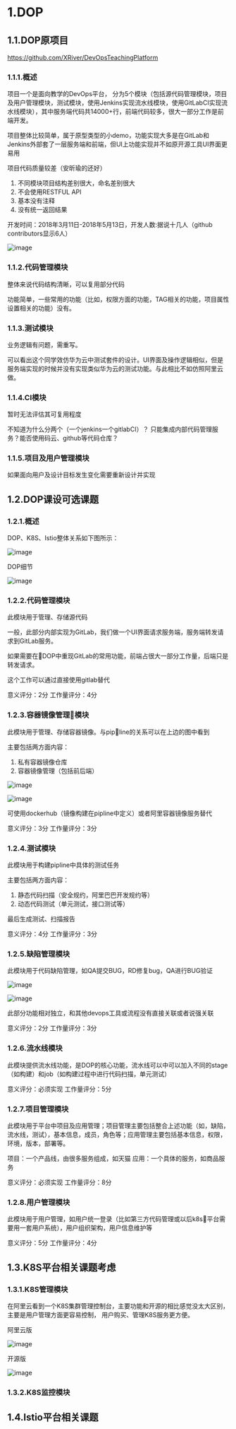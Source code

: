 

# 1.DOP

## 1.1.DOP原项目

<https://github.com/XRiver/DevOpsTeachingPlatform>

### 1.1.1.概述

项目一个是面向教学的DevOps平台， 分为5个模块（包括源代码管理模块，项目及用户管理模块，测试模块，使用Jenkins实现流水线模块，使用GitLabCI实现流水线模块），其中服务端代码共14000+行，前端代码较多，很大一部分工作是前端开发。

项目整体比较简单，属于原型类型的小demo，功能实现大多是在GitLab和Jenkins外部套了一层服务端和前端，但UI上功能实现并不如原开源工具UI界面更易用

项目代码质量较差（安昕瑜的还好）

1. 不同模块项目结构差别很大，命名差别很大
2. 不会使用RESTFUL API
3. 基本没有注释
4. 没有统一返回结果

开发时间：2018年3月11日-2018年5月13日，开发人数:据说十几人（github contributors显示6人）

![image](http://cloud-computing-notes-img-bed-1252032169.cossh.myqcloud.com/2018-11-03-174333.png)

### 1.1.2.代码管理模块

整体来说代码结构清晰，可以复用部分代码

功能简单，一些常用的功能（比如，权限方面的功能，TAG相关的功能，项目属性设置相关的功能）没有。

### 1.1.3.测试模块

业务逻辑有问题，需重写。

可以看出这个同学效仿华为云中测试套件的设计。UI界面及操作逻辑相似，但是服务端实现的时候并没有实现类似华为云的测试功能。与此相比不如仿照阿里云做。

### 1.1.4.CI模块

暂时无法评估其可复用程度

不知道为什么分两个（一个jenkins一个gitlabCI）？
只能集成内部代码管理服务？能否使用码云、github等代码仓库？

### 1.1.5.项目及用户管理模块

如果面向用户及设计目标发生变化需要重新设计并实现

## 1.2.DOP课设可选课题

### 1.2.1.概述

DOP、K8S、Istio整体关系如下图所示：

![image](http://cloud-computing-notes-img-bed-1252032169.cossh.myqcloud.com/2018-11-03-DOP%E6%95%B4%E4%BD%93.png)

DOP细节

![image](http://cloud-computing-notes-img-bed-1252032169.cossh.myqcloud.com/2018-11-03-DOP%E7%BB%86%E8%8A%82%E7%9A%84%E5%89%AF%E6%9C%AC.png)

### 1.2.2.代码管理模块

此模块用于管理、存储源代码

一般，此部分内部实现为GitLab，我们做一个UI界面请求服务端，服务端转发请求到GitLab服务。

如果需要在DOP中重现GitLab的常用功能，前端占很大一部分工作量，后端只是转发请求。

这个工作可以通过直接使用gitlab替代

意义评分：2分
工作量评分：4分

### 1.2.3.容器镜像管理模块

此模块用于管理、存储容器镜像。与pipline的关系可以在上边的图中看到

主要包括两方面内容：

1. 私有容器镜像仓库
2. 容器镜像管理（包括前后端）

![image](http://cloud-computing-notes-img-bed-1252032169.cossh.myqcloud.com/2018-11-03-185238.png)

![image](http://cloud-computing-notes-img-bed-1252032169.cossh.myqcloud.com/2018-11-03-185308.png)

可使用dockerhub（镜像构建在pipline中定义）或者阿里容器镜像服务替代

意义评分：3分
工作量评分：3分

### 1.2.4.测试模块

此模块用于构建pipline中具体的测试任务

主要包括两方面内容：

1. 静态代码扫描（安全规约，阿里巴巴开发规约等）
2. 动态代码测试（单元测试，接口测试等）

最后生成测试、扫描报告

意义评分：4分
工作量评分：3分

### 1.2.5.缺陷管理模块

此模块用于代码缺陷管理，如QA提交BUG，RD修复bug，QA进行BUG验证

![image](http://cloud-computing-notes-img-bed-1252032169.cossh.myqcloud.com/2018-11-03-191633.png)

![image](http://cloud-computing-notes-img-bed-1252032169.cossh.myqcloud.com/2018-11-03-191651.png)

此部分功能相对独立，和其他devops工具或流程没有直接关联或者说强关联

意义评分：2分
工作量评分：3分

### 1.2.6.流水线模块

此模块提供流水线功能，是DOP的核心功能，流水线可以中可以加入不同的stage（如构建）和job（如构建过程中进行代码扫描，单元测试）

意义评分：必须实现
工作量评分：5分

### 1.2.7.项目管理模块

此模块用于平台中项目及应用管理；项目管理主要包括整合上述功能（如，缺陷，流水线，测试），基本信息，成员，角色等；应用管理主要包括基本信息，权限，环境，版本，部署等。

项目：一个产品线，由很多服务组成，如天猫
应用：一个具体的服务，如商品服务

意义评分：必须实现
工作量评分：8分

### 1.2.8.用户管理模块

此模块用于用户管理，如用户统一登录（比如第三方代码管理或以后k8s平台需要用一套用户系统），用户组织架构，用户信息维护等

意义评分：5分
工作量评分：4分

## 1.3.K8S平台相关课题考虑

### 1.3.1.K8S管理模块

在阿里云看到一个K8S集群管理控制台，主要功能和开源的相比感觉没太大区别，主要是用户管理方面更容易控制， 用户购买、管理K8S服务更方便。

阿里云版

![image](http://cloud-computing-notes-img-bed-1252032169.cossh.myqcloud.com/2018-11-03-193932.png)

开源版

![image](http://cloud-computing-notes-img-bed-1252032169.cossh.myqcloud.com/2018-11-03-194100.png)

### 1.3.2.K8S监控模块

## 1.4.Istio平台相关课题



